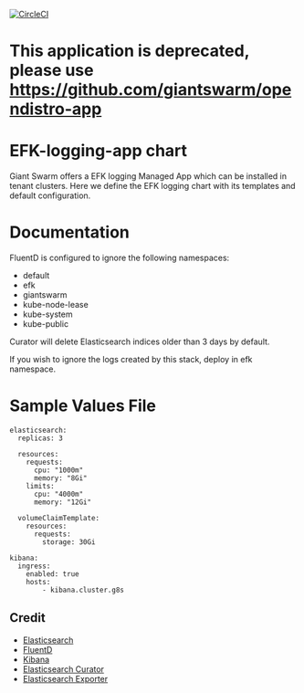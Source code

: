 [![CircleCI](https://circleci.com/gh/giantswarm/efk-logging-app.svg?style=shield)](https://circleci.com/gh/giantswarm/efk-logging-app)

# This application is deprecated, please use https://github.com/giantswarm/opendistro-app

# EFK-logging-app chart

Giant Swarm offers a EFK logging Managed App which can be installed in tenant clusters.
Here we define the EFK logging chart with its templates and default configuration.

# Documentation
FluentD is configured to ignore the following namespaces:
- default
- efk
- giantswarm
- kube-node-lease
- kube-system
- kube-public

Curator will delete Elasticsearch indices older than 3 days by default.

If you wish to ignore the logs created by this stack, deploy in efk namespace.

# Sample Values File
```
elasticsearch:
  replicas: 3

  resources:
    requests:
      cpu: "1000m"
      memory: "8Gi"
    limits:
      cpu: "4000m"
      memory: "12Gi"

  volumeClaimTemplate:
    resources:
      requests:
        storage: 30Gi

kibana:
  ingress:
    enabled: true
    hosts:
        - kibana.cluster.g8s
```

## Credit

* [Elasticsearch](https://github.com/elastic/helm-charts/tree/master/elasticsearch)
* [FluentD](https://github.com/helm/charts/tree/master/stable/fluentd-elasticsearch)
* [Kibana](https://github.com/elastic/helm-charts/tree/master/kibana)
* [Elasticsearch Curator](https://github.com/helm/charts/tree/master/stable/elasticsearch-curator)
* [Elasticsearch Exporter](https://github.com/helm/charts/tree/master/stable/elasticsearch-exporter)
